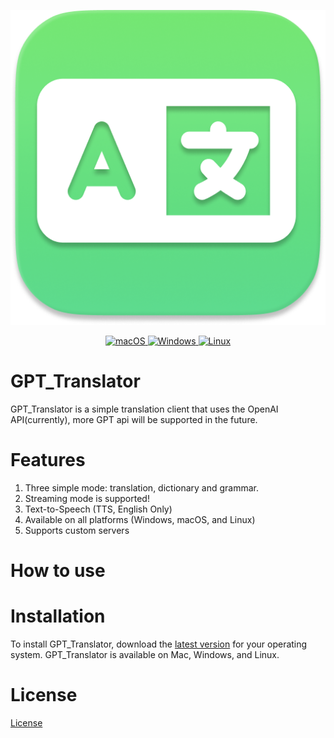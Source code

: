 <!--
 * @Date: 2023-04-10 19:41:40
 * @LastEditors: JessGuo
 * @LastEditTime: 2023-04-12 12:54:05
 * @FilePath: /GPT_Translator/README.md
-->

<p align="center">
 
  <a  target="_blank">
    <img alt="logo" src="https://raw.githubusercontent.com/JesseGuoX/GPT-Translator/master/GPT_Translator.png" />
  </a>
</p>


<p align="center">
 
  <a href="https://github.com/JesseGuoX/GPT-Translator/releases" target="_blank">
    <img alt="macOS" src="https://img.shields.io/badge/-macOS-black?style=flat-square&logo=apple&logoColor=white" />
  </a>

  <a href="https://github.com/JesseGuoX/GPT-Translator/releases" target="_blank">
    <img alt="Windows" src="https://img.shields.io/badge/-Windows-blue?style=flat-square&logo=windows&logoColor=white" />
  </a>

  <a href="https://github.com/JesseGuoX/GPT-Translator/releases" target="_blank">
    <img alt="Linux" src="https://img.shields.io/badge/-Linux-yellow?style=flat-square&logo=linux&logoColor=white" />
  </a>
</p>

# GPT_Translator
  
  GPT_Translator is a simple translation client that uses the OpenAI API(currently), more GPT api  will be supported in the future.


# Features

1. Three simple mode: translation, dictionary and grammar.
2. Streaming mode is supported!
3. Text-to-Speech (TTS, English Only)
4. Available on all platforms (Windows, macOS, and Linux)
5. Supports custom servers

# How to use



# Installation

To install GPT_Translator, download the [latest version](https://github.com/JesseGuoX/GPT-Translator/releases/latest) for your operating system. GPT_Translator is available on Mac, Windows, and Linux.

# License

[License](https://raw.githubusercontent.com/JesseGuoX/GPT-Translator/master/License)

